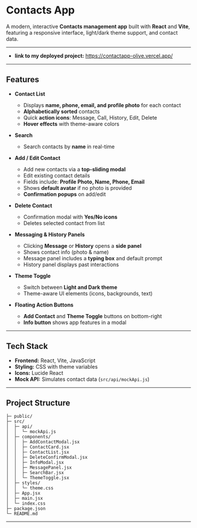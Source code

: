 # Contacts App

A modern, interactive **Contacts management app** built with **React** and **Vite**, featuring a responsive interface, light/dark theme support, and contact data.

---

- **link to my deployed project:** https://contactapp-olive.vercel.app/

---

## Features

- **Contact List**
  - Displays **name, phone, email, and profile photo** for each contact
  - **Alphabetically sorted** contacts
  - Quick **action icons**: Message, Call, History, Edit, Delete
  - **Hover effects** with theme-aware colors

- **Search**
  - Search contacts by **name** in real-time

- **Add / Edit Contact**
  - Add new contacts via a **top-sliding modal**
  - Edit existing contact details
  - Fields include: **Profile Photo, Name, Phone, Email**
  - Shows **default avatar** if no photo is provided
  - **Confirmation popups** on add/edit

- **Delete Contact**
  - Confirmation modal with **Yes/No icons**
  - Deletes selected contact from list

- **Messaging & History Panels**
  - Clicking **Message** or **History** opens a **side panel**
  - Shows contact info (photo & name)
  - Message panel includes a **typing box** and default prompt
  - History panel displays past interactions

- **Theme Toggle**
  - Switch between **Light and Dark theme**
  - Theme-aware UI elements (icons, backgrounds, text)

- **Floating Action Buttons**
  - **Add Contact** and **Theme Toggle** buttons on bottom-right
  - **Info button** shows app features in a modal

---

## Tech Stack

- **Frontend:** React, Vite, JavaScript  
- **Styling:** CSS with theme variables  
- **Icons:** Lucide React  
- **Mock API:** Simulates contact data (`src/api/mockApi.js`)  

---

## Project Structure
```my-project/
├─ public/
├─ src/
│  ├─ api/
│  │  └─ mockApi.js
│  ├─ components/
│  │  ├─ AddContactModal.jsx
│  │  ├─ ContactCard.jsx
│  │  ├─ ContactList.jsx
│  │  ├─ DeleteConfirmModal.jsx
│  │  ├─ InfoModal.jsx
│  │  ├─ MessagePanel.jsx
│  │  ├─ SearchBar.jsx
│  │  └─ ThemeToggle.jsx
│  ├─ styles/
│  │  └─ theme.css
│  ├─ App.jsx
│  ├─ main.jsx
│  └─ index.css
├─ package.json
└─ README.md

```
---






